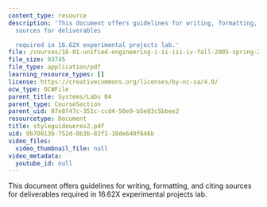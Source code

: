 ```yaml
---
content_type: resource
description: 'This document offers guidelines for writing, formatting, and citing
  sources for deliverables

  required in 16.62X experimental projects lab.'
file: /courses/16-01-unified-engineering-i-ii-iii-iv-fall-2005-spring-2006/9b70013b752d0b3b82f118de640f646b_styleguideuerev2.pdf
file_size: 93745
file_type: application/pdf
learning_resource_types: []
license: https://creativecommons.org/licenses/by-nc-sa/4.0/
ocw_type: OCWFile
parent_title: Systems/Labs 04
parent_type: CourseSection
parent_uid: 87e8f47c-351c-ccd4-50e9-b5e03c5bbee2
resourcetype: Document
title: styleguideuerev2.pdf
uid: 9b70013b-752d-0b3b-82f1-18de640f646b
video_files:
  video_thumbnail_file: null
video_metadata:
  youtube_id: null
---
```

This document offers guidelines for writing, formatting, and citing sources for deliverables
required in 16.62X experimental projects lab.